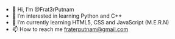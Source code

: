 - 👋 Hi, I’m @Frat3rPutnam
- 👀 I’m interested in learning Python and C++
- 🌱 I’m currently learning HTML5, CSS and JavaScript (M.E.R.N) 
- 📫 How to reach me fraterputnam@gmail.com

<!---
Frat3rPutnam/Frat3rPutnam is a ✨ special ✨ repository because its `README.md` (this file) appears on your GitHub profile.
You can click the Preview link to take a look at your changes.
--->
